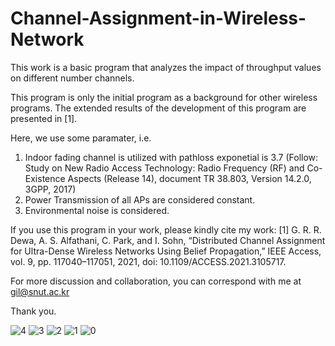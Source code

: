 # Channel-Assignment-in-Wireless-Network
This work is a basic program that analyzes the impact of throughput values on different number channels.

This program is only the initial program as a background for other wireless programs. The extended results of the development of this program are presented in [1].

Here, we use some paramater, i.e.
1. Indoor fading channel is utilized with pathloss exponetial is 3.7 (Follow: Study on New Radio Access Technology: Radio Frequency (RF) and Co-Existence Aspects (Release 14), document TR 38.803, Version 14.2.0, 3GPP, 2017)
2. Power Transmission of all APs are considered constant.
3. Environmental noise is considered.

If you use this program in your work, please kindly cite my work:
[1] G. R. R. Dewa, A. S. Alfathani, C. Park, and I. Sohn, “Distributed Channel Assignment for Ultra-Dense Wireless Networks Using Belief Propagation,” IEEE Access, vol. 9, pp. 117040–117051, 2021, doi: 10.1109/ACCESS.2021.3105717.

For more discussion and collaboration, you can correspond with me at gil@snut.ac.kr

Thank you.

![4](https://github.com/gilangrayuda32/Channel-Assignment-in-Wireless-Network/assets/113423105/45f13531-48c0-48aa-8d17-0c18cfb15fcb)
![3](https://github.com/gilangrayuda32/Channel-Assignment-in-Wireless-Network/assets/113423105/8b0baae5-4435-4c75-bce3-647952e0a498)
![2](https://github.com/gilangrayuda32/Channel-Assignment-in-Wireless-Network/assets/113423105/31f7ba8e-8cc1-4cbc-89b3-248c4f11fb29)
![1](https://github.com/gilangrayuda32/Channel-Assignment-in-Wireless-Network/assets/113423105/3136ac17-032f-4c29-babf-c1785df96e30)
![0](https://github.com/gilangrayuda32/Channel-Assignment-in-Wireless-Network/assets/113423105/549b8682-6035-4fad-a8a1-39cafa245d61)

